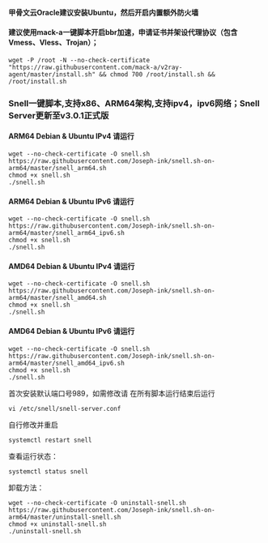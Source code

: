 #### 甲骨文云Oracle建议安装Ubuntu，然后开启内置额外防火墙

#### 建议使用mack-a一键脚本开启bbr加速，申请证书并架设代理协议（包含Vmess、Vless、Trojan）；

```
wget -P /root -N --no-check-certificate "https://raw.githubusercontent.com/mack-a/v2ray-agent/master/install.sh" && chmod 700 /root/install.sh && /root/install.sh
```

### Snell一键脚本,支持x86、ARM64架构,支持ipv4，ipv6网络；Snell Server更新至v3.0.1正式版

#### ARM64 Debian & Ubuntu IPv4 请运行

```
wget --no-check-certificate -O snell.sh https://raw.githubusercontent.com/Joseph-ink/snell.sh-on-arm64/master/snell_arm64.sh
chmod +x snell.sh
./snell.sh
```
#### ARM64 Debian & Ubuntu IPv6 请运行
```
wget --no-check-certificate -O snell.sh https://raw.githubusercontent.com/Joseph-ink/snell.sh-on-arm64/master/snell_arm64_ipv6.sh
chmod +x snell.sh
./snell.sh
```

#### AMD64 Debian & Ubuntu IPv4 请运行

```
wget --no-check-certificate -O snell.sh https://raw.githubusercontent.com/Joseph-ink/snell.sh-on-arm64/master/snell_amd64.sh
chmod +x snell.sh
./snell.sh
```

#### AMD64 Debian & Ubuntu IPv6 请运行

```
wget --no-check-certificate -O snell.sh https://raw.githubusercontent.com/Joseph-ink/snell.sh-on-arm64/master/snell_amd64_ipv6.sh
chmod +x snell.sh
./snell.sh
```


首次安装默认端口号989，如需修改请
在所有脚本运行结束后运行

```
vi /etc/snell/snell-server.conf
```

自行修改并重启
```
systemctl restart snell
```

查看运行状态：

```
systemctl status snell
```

卸载方法：

```
wget --no-check-certificate -O uninstall-snell.sh https://raw.githubusercontent.com/Joseph-ink/snell.sh-on-arm64/master/uninstall-snell.sh
chmod +x uninstall-snell.sh
./uninstall-snell.sh
```
